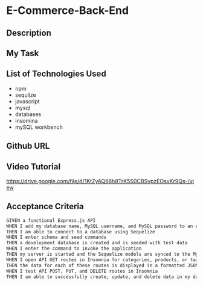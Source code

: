 # E-Commerce-Back-End

## Description


## My Task


## List of Technologies Used
- npm
- sequlize
- javascript
- mysql
- databases
- insomina
- mySQL workbench

## Github URL

## Video Tutorial
https://drive.google.com/file/d/1KtZyAQ66h8TrK5S0CBSvpzEOsvKr9Qs-/view

## Acceptance Criteria
```md
GIVEN a functional Express.js API
WHEN I add my database name, MySQL username, and MySQL password to an environment variable file
THEN I am able to connect to a database using Sequelize
WHEN I enter schema and seed commands
THEN a development database is created and is seeded with test data
WHEN I enter the command to invoke the application
THEN my server is started and the Sequelize models are synced to the MySQL database
WHEN I open API GET routes in Insomnia for categories, products, or tags
THEN the data for each of these routes is displayed in a formatted JSON
WHEN I test API POST, PUT, and DELETE routes in Insomnia
THEN I am able to successfully create, update, and delete data in my database
```
